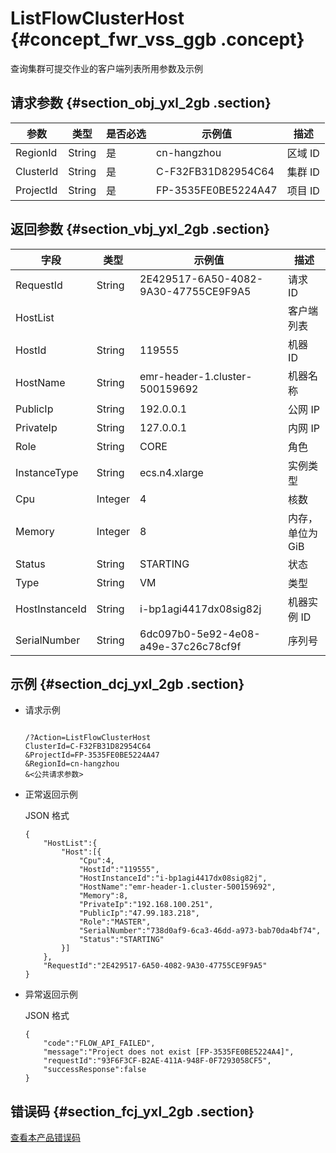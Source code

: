 # ListFlowClusterHost {#concept_fwr_vss_ggb .concept}

查询集群可提交作业的客户端列表所用参数及示例

## 请求参数 {#section_obj_yxl_2gb .section}

|参数|类型|是否必选|示例值|描述|
|--|--|----|---|--|
|RegionId|String|是|cn-hangzhou|区域 ID|
|ClusterId|String|是|C-F32FB31D82954C64|集群 ID|
|ProjectId|String|是|FP-3535FE0BE5224A47|项目 ID|

## 返回参数 {#section_vbj_yxl_2gb .section}

|字段|类型|示例值|描述|
|--|--|---|--|
|RequestId|String|2E429517-6A50-4082-9A30-47755CE9F9A5|请求 ID|
|HostList| | |客户端列表|
|HostId|String|119555|机器 ID|
|HostName|String|emr-header-1.cluster-500159692|机器名称|
|PublicIp|String|192.0.0.1|公网 IP|
|PrivateIp|String|127.0.0.1|内网 IP|
|Role|String|CORE|角色|
|InstanceType|String|ecs.n4.xlarge|实例类型|
|Cpu|Integer|4|核数|
|Memory|Integer|8|内存，单位为 GiB|
|Status|String|STARTING|状态|
|Type|String|VM|类型|
|HostInstanceId|String|i-bp1agi4417dx08sig82j|机器实例 ID|
|SerialNumber|String|6dc097b0-5e92-4e08-a49e-37c26c78cf9f|序列号|

## 示例 {#section_dcj_yxl_2gb .section}

-   请求示例

    ```
    
    /?Action=ListFlowClusterHost
    ClusterId=C-F32FB31D82954C64
    &ProjectId=FP-3535FE0BE5224A47
    &RegionId=cn-hangzhou
    &<公共请求参数>
    ```

-   正常返回示例

    JSON 格式

    ```
    {
    	"HostList":{
    		"Host":[{
    			"Cpu":4,
    			"HostId":"119555",
    			"HostInstanceId":"i-bp1agi4417dx08sig82j",
    			"HostName":"emr-header-1.cluster-500159692",
    			"Memory":8,
    			"PrivateIp":"192.168.100.251",
    			"PublicIp":"47.99.183.218",
    			"Role":"MASTER",
    			"SerialNumber":"738d0af9-6ca3-46dd-a973-bab70da4bf74",
    			"Status":"STARTING"
    		}]
    	},
    	"RequestId":"2E429517-6A50-4082-9A30-47755CE9F9A5"
    }
    ```

-   异常返回示例

    JSON 格式

    ```
    {
    	"code":"FLOW_API_FAILED",
    	"message":"Project does not exist [FP-3535FE0BE5224A4]",
    	"requestId":"93F6F3CF-B2AE-411A-948F-0F7293058CF5",
    	"successResponse":false
    }
    ```


## 错误码 {#section_fcj_yxl_2gb .section}

[查看本产品错误码](https://error-center.alibabacloud.com/status/product/Emr)


